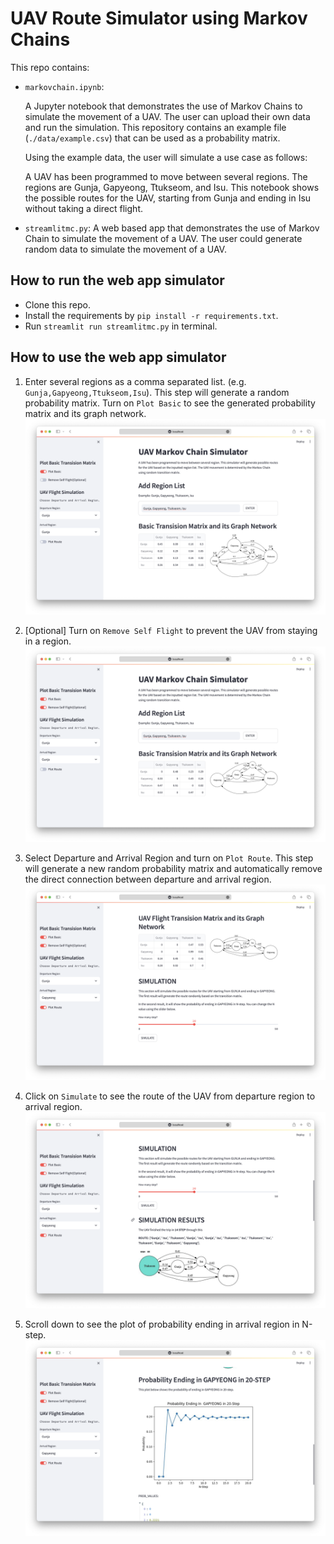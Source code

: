# UAV Route Simulator using Markov Chains

This repo contains:
- `markovchain.ipynb`: 

   A Jupyter notebook that demonstrates the use of Markov Chains to simulate the movement of a UAV.
   The user can upload their own data and run the simulation.
   This repository contains an example file (`./data/example.csv`) that can be used as a probability matrix.

   Using the example data, the user will simulate a use case as follows:

   A UAV has been programmed to move between several regions. The regions are Gunja, Gapyeong, Ttukseom, and Isu.
   This notebook shows the possible routes for the UAV, starting from Gunja and ending in Isu without taking a direct flight.

- `streamlitmc.py`: 
   A web based app that demonstrates the use of Markov Chain to simulate the movement of a UAV.
   The user could generate random data to simulate the movement of a UAV.

## How to run the web app simulator
- Clone this repo.
- Install the requirements by `pip install -r requirements.txt`.
- Run `streamlit run streamlitmc.py` in terminal.

## How to use the web app simulator

1. Enter several regions as a comma separated list. (e.g. `Gunja,Gapyeong,Ttukseom,Isu`). This step will generate a random probability matrix. 
Turn on `Plot Basic` to see the generated probability matrix and its graph network. 
![ss01](./asset/ss01.png)

2. [Optional] Turn on `Remove Self Flight` to prevent the UAV from staying in a region.
![ss02](./asset/ss02.png)

3. Select Departure and Arrival Region and turn on `Plot Route`. This step will
generate a new random probability matrix and 
automatically remove the direct connection between departure and arrival region.
![ss03](./asset/ss03.png)

4. Click on `Simulate` to see the route of the UAV from departure region to arrival region.
![ss04](./asset/ss04.png)

5. Scroll down to see the plot of probability ending
in arrival region in N-step.
![ss05](./asset/ss05.png)
